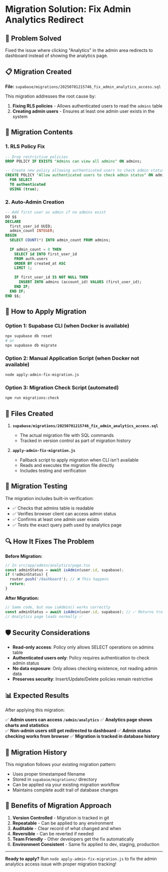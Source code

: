 # Migration Solution: Fix Admin Analytics Redirect

## 🎯 **Problem Solved**
Fixed the issue where clicking "Analytics" in the admin area redirects to dashboard instead of showing the analytics page.

## 📋 **Migration Created**
**File:** `supabase/migrations/20250701215746_fix_admin_analytics_access.sql`

This migration addresses the root cause by:
1. **Fixing RLS policies** - Allows authenticated users to read the `admins` table
2. **Creating admin users** - Ensures at least one admin user exists in the system

## 🔧 **Migration Contents**

### 1. RLS Policy Fix
```sql
-- Drop restrictive policies
DROP POLICY IF EXISTS "Admins can view all admins" ON admins;

-- Create new policy allowing authenticated users to check admin status
CREATE POLICY "Allow authenticated users to check admin status" ON admins
  FOR SELECT 
  TO authenticated 
  USING (true);
```

### 2. Auto-Admin Creation
```sql
-- Add first user as admin if no admins exist
DO $$
DECLARE
  first_user_id UUID;
  admin_count INTEGER;
BEGIN
  SELECT COUNT(*) INTO admin_count FROM admins;
  
  IF admin_count = 0 THEN
    SELECT id INTO first_user_id 
    FROM auth.users 
    ORDER BY created_at ASC 
    LIMIT 1;
    
    IF first_user_id IS NOT NULL THEN
      INSERT INTO admins (account_id) VALUES (first_user_id);
    END IF;
  END IF;
END $$;
```

## 🚀 **How to Apply Migration**

### Option 1: Supabase CLI (when Docker is available)
```bash
npx supabase db reset
# or
npx supabase db migrate
```

### Option 2: Manual Application Script (when Docker not available)
```bash
node apply-admin-fix-migration.js
```

### Option 3: Migration Check Script (automated)
```bash
npm run migrations:check
```

## 📁 **Files Created**

1. **`supabase/migrations/20250701215746_fix_admin_analytics_access.sql`**
   - The actual migration file with SQL commands
   - Tracked in version control as part of migration history

2. **`apply-admin-fix-migration.js`**
   - Fallback script to apply migration when CLI isn't available
   - Reads and executes the migration file directly
   - Includes testing and verification

## 🧪 **Migration Testing**

The migration includes built-in verification:
- ✅ Checks that admins table is readable
- ✅ Verifies browser client can access admin status
- ✅ Confirms at least one admin user exists
- ✅ Tests the exact query path used by analytics page

## 🔍 **How It Fixes The Problem**

**Before Migration:**
```javascript
// In src/app/admin/analytics/page.tsx
const adminStatus = await isAdmin(user.id, supabase);
if (!adminStatus) {
  router.push('/dashboard'); // ❌ This happens
  return;
}
```

**After Migration:**
```javascript
// Same code, but now isAdmin() works correctly
const adminStatus = await isAdmin(user.id, supabase); // ✅ Returns true for admin users
// Analytics page loads normally ✅
```

## 🛡️ **Security Considerations**

- **Read-only access**: Policy only allows SELECT operations on admins table
- **Authenticated users only**: Policy requires authentication to check admin status
- **No data exposure**: Only allows checking existence, not reading admin data
- **Preserves security**: Insert/Update/Delete policies remain restrictive

## 📊 **Expected Results**

After applying this migration:

✅ **Admin users can access `/admin/analytics`**
✅ **Analytics page shows charts and statistics**  
✅ **Non-admin users still get redirected to dashboard**
✅ **Admin status checking works from browser**
✅ **Migration is tracked in database history**

## 🔄 **Migration History**

This migration follows your existing migration pattern:
- Uses proper timestamped filename
- Stored in `supabase/migrations/` directory
- Can be applied via your existing migration workflow
- Maintains complete audit trail of database changes

## 🎉 **Benefits of Migration Approach**

1. **Version Controlled** - Migration is tracked in git
2. **Repeatable** - Can be applied to any environment
3. **Auditable** - Clear record of what changed and when
4. **Reversible** - Can be reverted if needed
5. **Team Friendly** - Other developers get the fix automatically
6. **Environment Consistent** - Same fix applied to dev, staging, production

---

**Ready to apply?** Run `node apply-admin-fix-migration.js` to fix the admin analytics access issue with proper migration tracking!